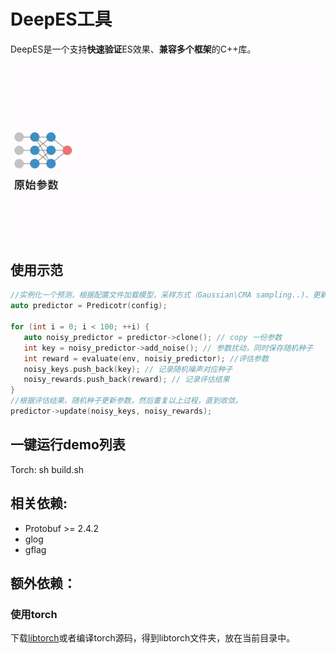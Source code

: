 # DeepES工具
DeepES是一个支持**快速验证**ES效果、**兼容多个框架**的C++库。
<p align="center">
<img src="deepes/DeepES.gif" alt="PARL" width="500"/>
</p>

## 使用示范
```c++
//实例化一个预测，根据配置文件加载模型，采样方式（Gaussian\CMA sampling..)、更新方式(SGD\Adam)等
auto predictor = Predicotr(config); 

for (int i = 0; i < 100; ++i) {
   auto noisy_predictor = predictor->clone(); // copy 一份参数
   int key = noisy_predictor->add_noise(); // 参数扰动，同时保存随机种子
   int reward = evaluate(env, noisiy_predictor); //评估参数
   noisy_keys.push_back(key); // 记录随机噪声对应种子
   noisy_rewards.push_back(reward); // 记录评估结果
}
//根据评估结果、随机种子更新参数，然后重复以上过程，直到收敛。
predictor->update(noisy_keys, noisy_rewards);
```

## 一键运行demo列表
Torch: sh build.sh

## 相关依赖:
- Protobuf >= 2.4.2
- glog
- gflag

## 额外依赖：

### 使用torch 
下载[libtorch](https://download.pytorch.org/libtorch/cpu/libtorch-cxx11-abi-shared-with-deps-1.4.0%2Bcpu.zip)或者编译torch源码，得到libtorch文件夹，放在当前目录中。
